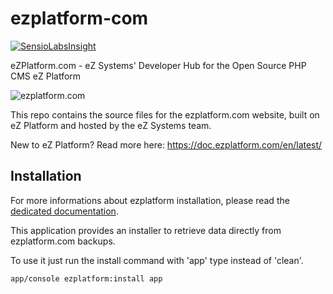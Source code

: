 # ezplatform-com
[![SensioLabsInsight](https://insight.sensiolabs.com/projects/389976fc-bc12-4596-b29f-1e66cde269b6/big.png)](https://insight.sensiolabs.com/projects/389976fc-bc12-4596-b29f-1e66cde269b6)

eZPlatform.com - eZ Systems' Developer Hub for the Open Source PHP CMS eZ Platform

![ezplatform.com](https://cloud.githubusercontent.com/assets/3033038/21264917/2e3c8880-c39f-11e6-9257-bf1b751a99c9.png)

This repo contains the source files for the ezplatform.com website, built on eZ Platform and hosted by the eZ Systems team.

New to eZ Platform? Read more here: https://doc.ezplatform.com/en/latest/

## Installation

For more informations about ezplatform installation, please read the [dedicated documentation](https://github.com/ezsystems/ezplatform/blob/master/README.md).
 
This application provides an installer to retrieve data directly from ezplatform.com backups.

To use it just run the install command with 'app' type instead of 'clean'. 

```bash
app/console ezplatform:install app
```
